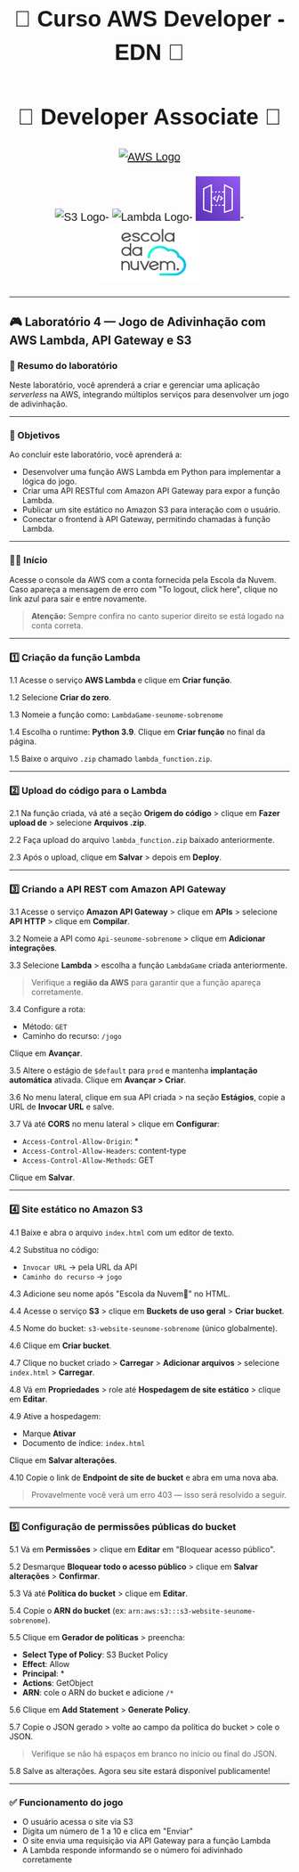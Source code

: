 <div align="center" style="font-family: Arial, sans-serif; font-size: 20px; line-height: 1.5;">

# 🌟 **Curso AWS Developer - EDN** 🌟  
# 🌟 Developer Associate 🌟

<a href="https://escoladanuvem.org"><a href="https://aws.amazon.com/pt/?nc2=h_lg">
    <img src="https://upload.wikimedia.org/wikipedia/commons/thumb/9/93/Amazon_Web_Services_Logo.svg/2560px-Amazon_Web_Services_Logo.svg.png" width="150" alt="AWS Logo">
</a>

<img src="https://cdn.worldvectorlogo.com/logos/amazon-s3-simple-storage-service.svg" width="80" alt="S3 Logo"/>-
<img src="https://cdn.worldvectorlogo.com/logos/aws-lambda-64-1.svg" width="80" alt="Lambda Logo"/>-
<img src="https://raw.githubusercontent.com/pulumi/pulumi-aws-apigateway/main/assets/logo.png" width="80" alt="API Gateway Logo"/>-
<img src="https://github.com/HalleyVeras/Escola_da_Nuvem/blob/main/Documentos/download%20(4)_processed.png?raw=true" width="180" alt="EDN Logo">

</div>

---
## 🎮 Laboratório 4 — Jogo de Adivinhação com AWS Lambda, API Gateway e S3

### 📘 Resumo do laboratório
Neste laboratório, você aprenderá a criar e gerenciar uma aplicação *serverless* na AWS, integrando múltiplos serviços para desenvolver um jogo de adivinhação.

---

### 🎯 Objetivos
Ao concluir este laboratório, você aprenderá a:

- Desenvolver uma função AWS Lambda em Python para implementar a lógica do jogo.
- Criar uma API RESTful com Amazon API Gateway para expor a função Lambda.
- Publicar um site estático no Amazon S3 para interação com o usuário.
- Conectar o frontend à API Gateway, permitindo chamadas à função Lambda.

---

### 🧑‍💻 Início
Acesse o console da AWS com a conta fornecida pela Escola da Nuvem. Caso apareça a mensagem de erro com "To logout, click here", clique no link azul para sair e entre novamente.

> **Atenção:** Sempre confira no canto superior direito se está logado na conta correta.

---

### 1️⃣ Criação da função Lambda

1.1 Acesse o serviço **AWS Lambda** e clique em **Criar função**.

1.2 Selecione **Criar do zero**.

1.3 Nomeie a função como: `LambdaGame-seunome-sobrenome`

1.4 Escolha o runtime: **Python 3.9**. Clique em **Criar função** no final da página.

1.5 Baixe o arquivo `.zip` chamado `lambda_function.zip`.

---

### 2️⃣ Upload do código para o Lambda

2.1 Na função criada, vá até a seção **Origem do código** > clique em **Fazer upload de** > selecione **Arquivos .zip**.

2.2 Faça upload do arquivo `lambda_function.zip` baixado anteriormente.

2.3 Após o upload, clique em **Salvar** > depois em **Deploy**.

---

### 3️⃣ Criando a API REST com Amazon API Gateway

3.1 Acesse o serviço **Amazon API Gateway** > clique em **APIs** > selecione **API HTTP** > clique em **Compilar**.

3.2 Nomeie a API como `Api-seunome-sobrenome` > clique em **Adicionar integrações**.

3.3 Selecione **Lambda** > escolha a função `LambdaGame` criada anteriormente.

> Verifique a **região da AWS** para garantir que a função apareça corretamente.

3.4 Configure a rota:
- Método: `GET`
- Caminho do recurso: `/jogo`

Clique em **Avançar**.

3.5 Altere o estágio de `$default` para `prod` e mantenha **implantação automática** ativada. Clique em **Avançar > Criar**.

3.6 No menu lateral, clique em sua API criada > na seção **Estágios**, copie a URL de **Invocar URL** e salve.

3.7 Vá até **CORS** no menu lateral > clique em **Configurar**:
- `Access-Control-Allow-Origin`: *
- `Access-Control-Allow-Headers`: content-type
- `Access-Control-Allow-Methods`: GET

Clique em **Salvar**.

---

### 4️⃣ Site estático no Amazon S3

4.1 Baixe e abra o arquivo `index.html` com um editor de texto.

4.2 Substitua no código:
- `Invocar URL` → pela URL da API
- `Caminho do recurso` → `jogo`

4.3 Adicione seu nome após "Escola da Nuvem💙" no HTML.

4.4 Acesse o serviço **S3** > clique em **Buckets de uso geral** > **Criar bucket**.

4.5 Nome do bucket: `s3-website-seunome-sobrenome` (único globalmente).

4.6 Clique em **Criar bucket**.

4.7 Clique no bucket criado > **Carregar** > **Adicionar arquivos** > selecione `index.html` > **Carregar**.

4.8 Vá em **Propriedades** > role até **Hospedagem de site estático** > clique em **Editar**.

4.9 Ative a hospedagem:
- Marque **Ativar**
- Documento de índice: `index.html`

Clique em **Salvar alterações**.

4.10 Copie o link de **Endpoint de site de bucket** e abra em uma nova aba.

> Provavelmente você verá um erro 403 — isso será resolvido a seguir.

---

### 5️⃣ Configuração de permissões públicas do bucket

5.1 Vá em **Permissões** > clique em **Editar** em "Bloquear acesso público".

5.2 Desmarque **Bloquear todo o acesso público** > clique em **Salvar alterações** > **Confirmar**.

5.3 Vá até **Política do bucket** > clique em **Editar**.

5.4 Copie o **ARN do bucket** (ex: `arn:aws:s3:::s3-website-seunome-sobrenome`).

5.5 Clique em **Gerador de políticas** > preencha:
- **Select Type of Policy**: S3 Bucket Policy
- **Effect**: Allow
- **Principal**: *
- **Actions**: GetObject
- **ARN**: cole o ARN do bucket e adicione `/*`

5.6 Clique em **Add Statement** > **Generate Policy**.

5.7 Copie o JSON gerado > volte ao campo da política do bucket > cole o JSON.

> Verifique se não há espaços em branco no início ou final do JSON.

5.8 Salve as alterações. Agora seu site estará disponível publicamente!

---

### ✅ Funcionamento do jogo
- O usuário acessa o site via S3
- Digita um número de 1 a 10 e clica em "Enviar"
- O site envia uma requisição via API Gateway para a função Lambda
- A Lambda responde informando se o número foi adivinhado corretamente



